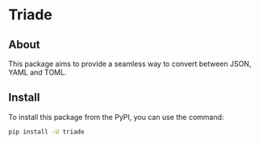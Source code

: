 # Triade

## About

This package aims to provide a seamless way to convert between JSON, YAML and
TOML.

## Install

To install this package from the PyPI, you can use the command:

```sh
pip install -U triade
```
